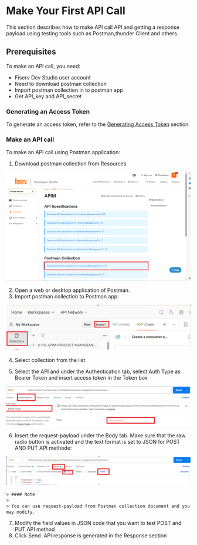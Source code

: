 # Make Your First API Call

This section describes how to make API call  API and getting a response payload using  testing tools such as Postman,thunder Client and others.
## Prerequisites
To make an API call, you need:
- Fiserv Dev Studio user account  
- Need to download postman collection
- Import postman collection in to postman app
- Get API_key and API_secret

  
### Generating an Access Token
To generate an access token, refer to the [Generating Access Token](?path=docs/getting-started/before-you-start.md#generating-access-token) section.

### Make an API call 

To  make an API call using Postman application:
1. Download postman collection from Resources

![Download-PostmanCollection](https://github.com/Fiserv/apim/blob/develop/assets/images/Download-PostmanCollection-screenshot.png)

2. Open a web or desktop application of Postman.
3. Import postman collection to Postman app:

![Import postman collection-screenshot](https://raw.githubusercontent.com/Fiserv/apim/develop/assets/images/Import-PostmanCollection-screenshot.png)

4. Select collection from the list

5. Select the API and under the Authentication tab, select Auth Type as Bearer Token and insert access token in the Token box

![Bearer Token-screenshot](https://raw.githubusercontent.com/Fiserv/apim/develop/assets/images/Bearer-Token-screenshot.png)


6.	Insert the request-payload under the Body tab. Make sure that the raw radio button is activated and the text format is set to JSON for POST AND PUT API methode:

![API-RequestBody-screenshot](https://raw.githubusercontent.com/Fiserv/apim/develop/assets/images/API-RequestBody-screenshot.png)

 <!-- theme: info -->
    > #### Note
    >
    > You can use request-payload from Postman collection document and you may modify.
7.	Modify the field values in JSON code that you want to test POST and PUT API method
8.	Click Send. API response is generated in the Response section
   
